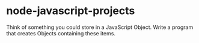 # node-javascript-projects

Think of something you could store in a JavaScript Object. Write a program that creates Objects containing these items.
